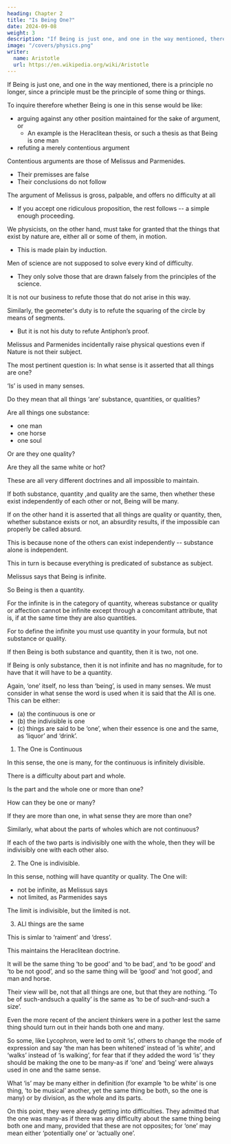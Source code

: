 ```yaml
---
heading: Chapter 2
title: "Is Being One?"
date: 2024-09-08
weight: 3
description: "If Being is just one, and one in the way mentioned, there is a principle no longer, since a principle must be the principle of some thing or things"
image: "/covers/physics.png"
writer:
  name: Aristotle 
  url: https://en.wikipedia.org/wiki/Aristotle
---
```



If Being is just one, and one in the way mentioned, there is a principle no longer, since a principle must be the principle of some thing or things.

To inquire therefore whether Being is one in this sense would be like:
- arguing against any other position maintained for the sake of argument, or
  - An example is the Heraclitean thesis, or such a thesis as that Being is one man
- refuting a merely contentious argument

Contentious arguments are those of Melissus and Parmenides.
- Their premisses are false
- Their conclusions do not follow

The argument of Melissus is gross, palpable, and offers no difficulty at all
- If you accept one ridiculous proposition, the rest follows -- a simple enough proceeding.


We physicists, on the other hand, must take for granted that the things that exist by nature are, either all or some of them, in motion.
- This is made plain by induction.

Men of science are not supposed to solve every kind of difficulty.
- They only solve those that are drawn falsely from the principles of the science.

It is not our business to refute those that do not arise in this way.
 <!-- just as it is  -->

Similarly, the geometer's duty is to refute the squaring of the circle by means of segments.
- But it is not his duty to refute Antiphon’s proof.

Melissus and Parmenides incidentally raise physical questions even if Nature is not their subject.

The most pertinent question is: In what sense is it asserted that all things are one?

‘Is’ is used in many senses. 

Do they mean that all things ‘are’ substance, quantities, or qualities? 

Are all things one substance:
- one man
- one horse
- one soul

Or are they one quality?

Are they all the same white or hot?

These are all very different doctrines and all impossible to maintain.

If both substance, quantity ,and quality are the same, then whether these exist independently of each other or not, Being will be many.

If on the other hand it is asserted that all things are quality or quantity, then, whether substance exists or not, an absurdity results, if the impossible can properly be called absurd.

This is because none of the others can exist independently -- substance alone is independent.

This in turn is because everything is predicated of substance as subject. 

Melissus says that Being is infinite.

So Being is then a quantity. 

For the infinite is in the category of quantity, whereas substance or quality or affection cannot be infinite except through a concomitant attribute, that is, if at the same time they are also quantities.

For to define the infinite you must use quantity in your formula, but not substance or quality. 

If then Being is both substance and quantity, then it is two, not one.

If Being is only substance, then it is not infinite and has no magnitude, for to have that it will have to be a quantity.

Again, ‘one’ itself, no less than ‘being’, is used in many senses. We must consider in what sense the word is used when it is said that the All is one. This can be either:

- (a) the continuous is one or
- (b) the indivisible is one
- (c) things are said to be ‘one’, when their essence is one and the same, as ‘liquor’ and ‘drink’. 


1. The One is Continuous

In this sense, the one is many, for the continuous is infinitely divisible.

There is a difficulty about part and whole.

 <!-- perhaps not relevant to the present argument, yet deserving consideration on its own account. -->

Is the part and the whole one or more than one?

How can they be one or many? 

If they are more than one, in what sense they are more than one?

Similarly, what about the parts of wholes which are not continuous?

If each of the two parts is indivisibly one with the whole, then they will be indivisibly one with each other also. 

2. The One is indivisible.

In this sense, nothing will have quantity or quality. The One will:
- not be infinite, as Melissus says
- not limited, as Parmenides says

The limit is indivisible, but the limited is not.


3. ALl things are the same

<!-- But if (c) all things are one in the sense of having the same definition,  -->

This is simlar to ‘raiment’ and ‘dress’.

This maintains the Heraclitean doctrine.

It will be the same thing ‘to be good’ and ‘to be bad’, and ‘to be good’ and ‘to be not good’, and so the same thing will be ‘good’ and ‘not good’, and man and horse.

Their view will be, not that all things are one, but that they are nothing. ‘To be of such-andsuch a quality’ is the same as ‘to be of such-and-such a size’.

Even the more recent of the ancient thinkers were in a pother lest the same thing should turn out in their hands both one and many. 


So some, like Lycophron, were led to omit ‘is’, others to change the mode of expression and say ‘the man has been whitened’ instead of ‘is white’, and ‘walks’ instead of ‘is walking’, for fear that if they added the word ‘is’ they should be making the one to be many-as if ‘one’ and ‘being’ were always used in one and the same sense.

What ‘is’ may be many either in definition (for example ‘to be white’ is one thing, ‘to be musical’ another, yet the same thing be both, so the one is many) or by division, as the whole and its parts. 

On this point, they were already getting into difficulties. They admitted that the one was many-as if there was any difficulty about the same thing being both one and many, provided that these are not opposites; for ‘one’ may mean either ‘potentially one’ or ‘actually one’.
